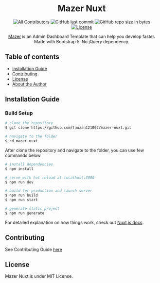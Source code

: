 <div align="center">

# Mazer Nuxt

</div>

<div align="center">

[![All Contributors](https://img.shields.io/github/contributors/bl0cknumber/mazer-nuxt)](https://github.com/zuramai/mazer/graphs/contributors)
![GitHub last commit](https://img.shields.io/github/last-commit/bl0cknumber/mazer-nuxt.svg)
![GitHub repo size in bytes](https://img.shields.io/github/repo-size/badges/shields.svg)
[![License](https://img.shields.io/github/license/bl0cknumber/mazer-nuxt.svg)](LICENSE)

</div>

<p align="center">
  <a href="https://github.com/zuramai/mazer">Mazer</a> is an Admin Dashboard Template that can help you develop faster. Made with Bootstrap 5. No jQuery dependency.
</p>

## Table of contents

- [Installation Guide](#installation-guide)
- [Contributing](#contributing)
- [License](#license)
- [About the Author](#about-the-author)

## Installation Guide

### Build Setup

```bash
# clone the repository
$ git clone https://github.com/fauzan121002/mazer-nuxt.git

# navigate to the folder
$ cd mazer-nuxt
```

After clone the repository and navigate to the folder, you can use few commands below

```bash
# install dependencies
$ npm install

# serve with hot reload at localhost:3000
$ npm run dev

# build for production and launch server
$ npm run build
$ npm run start

# generate static project
$ npm run generate
```

For detailed explanation on how things work, check out [Nuxt.js docs](https://nuxtjs.org).

## Contributing

See Contributing Guide [here](./CONTRIBUTING.md)

## License

Mazer Nuxt is under MIT License.
